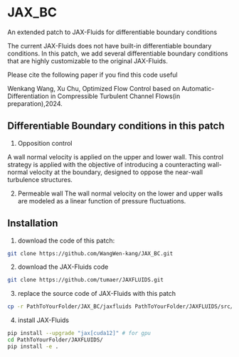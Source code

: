 # JAX_BC
An extended patch to JAX-Fluids for differentiable boundary conditions

The current JAX-Fluids does not have built-in differentiable boundary conditions. In this patch, we add several differentiable boundary conditions that are highly customizable to the original JAX-Fluids.

Please cite the following paper if you find this code useful

Wenkang Wang, Xu Chu, Optimized Flow Control based on Automatic-Differentiation in Compressible Turbulent Channel Flows(in preparation),2024.

## Differentiable Boundary conditions in this patch
1. Opposition control

A wall normal velocity is applied on the upper and lower wall. This control strategy is applied with the objective of introducing a counteracting wall-normal velocity at the boundary, designed to oppose the near-wall turbulence structures.

2. Permeable wall 
The wall normal velocity on the lower and upper walls are modeled as a linear function of pressure fluctuations.


## Installation

1. download the code of this patch:

```bash
git clone https://github.com/WangWen-kang/JAX_BC.git
```

2. download the JAX-Fluids code 

```bash
git clone https://github.com/tumaer/JAXFLUIDS.git
```

3. replace the source code of JAX-Fluids with this patch

```bash
cp -r PathToYourFolder/JAX_BC/jaxfluids PathToYourFolder/JAXFLUIDS/src/
```

4. install JAX-Fluids

```bash
pip install --upgrade "jax[cuda12]" # for gpu
cd PathToYourFolder/JAXFLUIDS/
pip install -e .
```